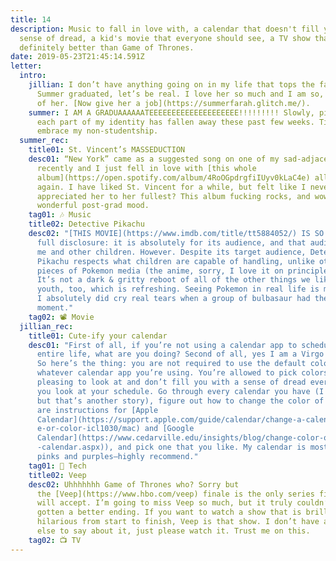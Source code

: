 ```yaml
---
title: 14
description: Music to fall in love with, a calendar that doesn't fill you with a
  sense of dread, a kid's movie that everyone should see, a TV show that is
  definitely better than Game of Thrones.
date: 2019-05-23T21:45:14.591Z
letter:
  intro:
    jillian: I don’t have anything going on in my life that tops the fact that
      Summer graduated, let’s be real. I love her so much and I am so, so proud
      of her. [Now give her a job](https://summerfarah.glitch.me/).
    summer: I AM A GRADUAAAAAATEEEEEEEEEEEEEEEEEEEE!!!!!!!!! Slowly, piece by piece,
      each part of my identity has fallen away these past few weeks. Time to
      embrace my non-studentship.
  summer_rec:
    title01: St. Vincent’s MASSEDUCTION
    desc01: “New York” came as a suggested song on one of my sad-adjacent playlists
      recently and I just fell in love with [this whole
      album](https://open.spotify.com/album/4RoOGpdrgfiIUyv0kLaC4e) all over
      again. I have liked St. Vincent for a while, but felt like I never
      appreciated her to her fullest? This album fucking rocks, and wow, what a
      wonderful post-grad mood.
    tag01: 🎶 Music
    title02: Detective Pikachu
    desc02: "[THIS MOVIE](https://www.imdb.com/title/tt5884052/) IS SO GOOD. Ok,
      full disclosure: it is absolutely for its audience, and that audience is
      me and other children. However. Despite its target audience, Detective
      Pikachu respects what children are capable of handling, unlike other
      pieces of Pokemon media (the anime, sorry, I love it on principle, but).
      It’s not a dark & gritty reboot of all of the other things we liked in our
      youth, too, which is refreshing. Seeing Pokemon in real life is magical &
      I absolutely did cry real tears when a group of bulbasaur had their
      moment."
    tag02: 📽️ Movie
  jillian_rec:
    title01: Cute-ify your calendar
    desc01: "First of all, if you’re not using a calendar app to schedule your
      entire life, what are you doing? Second of all, yes I am a Virgo rising.
      So here’s the thing: you are not required to use the default colors in
      whatever calendar app you’re using. You’re allowed to pick colors that are
      pleasing to look at and don’t fill you with a sense of dread every time
      you look at your schedule. Go through every calendar you have (I have 20+
      but that’s another story), figure out how to change the color of it (here
      are instructions for [Apple
      Calendar](https://support.apple.com/guide/calendar/change-a-calendars-nam\
      e-or-color-icl1030/mac) and [Google
      Calendar](https://www.cedarville.edu/insights/blog/change-color-of-google\
      -calendar.aspx)), and pick one that you like. My calendar is mostly light
      pinks and purples—highly recommend."
    tag01: 📱 Tech
    title02: Veep
    desc02: Uhhhhhhh Game of Thrones who? Sorry but
      the [Veep](https://www.hbo.com/veep) finale is the only series finale I
      will accept. I’m going to miss Veep so much, but it truly couldn’t have
      gotten a better ending. If you want to watch a show that is brilliant and
      hilarious from start to finish, Veep is that show. I don’t have anything
      else to say about it, just please watch it. Trust me on this.
    tag02: 📺 TV
---
```

